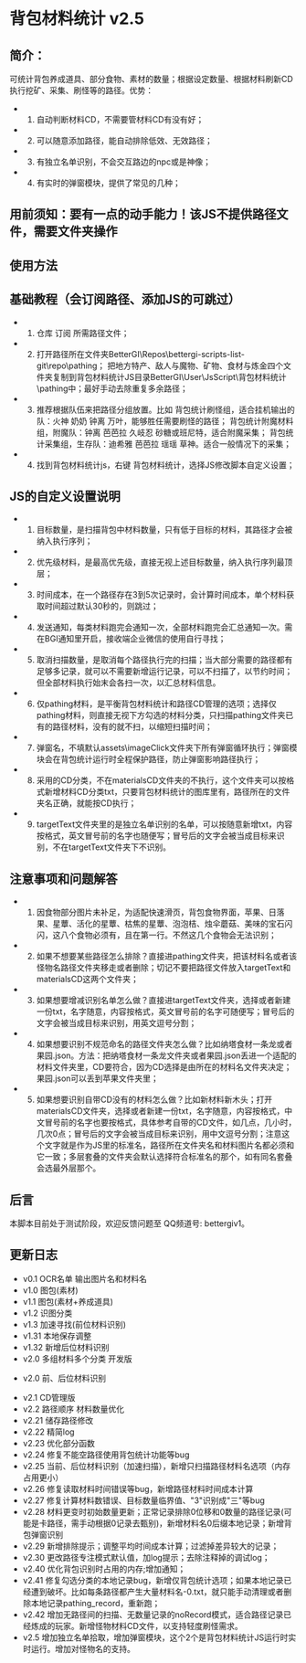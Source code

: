 # 背包材料统计 v2.5

## 简介：
可统计背包养成道具、部分食物、素材的数量；根据设定数量、根据材料刷新CD执行挖矿、采集、刷怪等的路径。优势：
+ 1. 自动判断材料CD，不需要管材料CD有没有好；
+ 2. 可以随意添加路径，能自动排除低效、无效路径；
+ 3. 有独立名单识别，不会交互路边的npc或是神像；
+ 4. 有实时的弹窗模块，提供了常见的几种；

## 用前须知：要有一点的动手能力！该JS不提供路径文件，需要文件夹操作

## 使用方法

## 基础教程（会订阅路径、添加JS的可跳过）
+ 1. 仓库 订阅 所需路径文件；   
+ 2. 打开路径所在文件夹BetterGI\Repos\bettergi-scripts-list-git\repo\pathing；
  把地方特产、敌人与魔物、矿物、食材与炼金四个文件夹复制到背包材料统计JS目录BetterGI\User\JsScript\背包材料统计\pathing中；最好手动去除重复多余路径；
+ 3. 推荐根据队伍来把路径分组放置。比如
   背包统计刷怪组，适合挂机输出的队：火神 奶奶 钟离 万叶，能够胜任需要刷怪的路径；
   背包统计附魔材料组，附魔队：钟离 芭芭拉 久岐忍 砂糖或班尼特，适合附魔采集；
   背包统计采集组，生存队：迪希雅 芭芭拉 瑶瑶 草神。适合一般情况下的采集；
+ 4. 找到背包材料统计js，右键 背包材料统计，选择JS修改脚本自定义设置；
 
## JS的自定义设置说明
+ 1. 目标数量，是扫描背包中材料数量，只有低于目标的材料，其路径才会被纳入执行序列；
+ 2. 优先级材料，是最高优先级，直接无视上述目标数量，纳入执行序列最顶层； 
+ 3. 时间成本，在一个路径存在3到5次记录时，会计算时间成本，单个材料获取时间超过默认30秒的，则跳过；
+ 4. 发送通知，每类材料跑完会通知一次，全部材料跑完会汇总通知一次。需在BGI通知里开启，接收端企业微信的使用自行寻找；
+ 5. 取消扫描数量，是取消每个路径执行完的扫描；当大部分需要的路径都有足够多记录，就可以不需要新增运行记录，可以不扫描了，以节约时间；但全部材料执行始末会各扫一次，以汇总材料信息。
+ 6. 仅pathing材料，是平衡背包材料统计和路径CD管理的选项；选择仅pathing材料，则直接无视下方勾选的材料分类，只扫描pathing文件夹已有的路径材料，没有的就不扫，以缩短扫描时间；
+ 7. 弹窗名，不填默认assets\imageClick文件夹下所有弹窗循环执行；弹窗模块会在背包统计运行时全程保护路径，防止弹窗影响路径执行；
+ 8. 采用的CD分类，不在materialsCD文件夹的不执行，这个文件夹可以按格式新增材料CD分类txt，只要背包材料统计的图库里有，路径所在的文件夹名正确，就能按CD执行；
+ 9. targetText文件夹里的是独立名单识别的名单，可以按随意新增txt，内容按格式，英文冒号前的名字也随便写；冒号后的文字会被当成目标来识别，不在targetText文件夹下不识别。

## 注意事项和问题解答
+ 1. 因食物部分图片未补足，为适配快速滑页，背包食物界面，苹果、日落果、星蕈、活化的星蕈、枯焦的星蕈、泡泡桔、烛伞蘑菇、美味的宝石闪闪，这八个食物必须有，且在第一行。不然这几个食物会无法识别；
+ 2. 如果不想要某些路径怎么排除？直接进pathing文件夹，把该材料名或者该怪物名路径文件夹移走或者删除；切记不要把路径文件放入targetText和materialsCD这两个文件夹；
+ 3. 如果想要增减识别名单怎么做？直接进targetText文件夹，选择或者新建一份txt，名字随意，内容按格式，英文冒号前的名字可随便写；冒号后的文字会被当成目标来识别，用英文逗号分割；
+ 4. 如果想要识别不规范命名的路径文件夹怎么做？比如纳塔食材一条龙或者果园.json。方法：把纳塔食材一条龙文件夹或者果园.json丢进一个适配的材料文件夹里，CD要符合，因为CD选择是由所在的材料名文件夹决定；果园.json可以丢到苹果文件夹里；
+ 5. 如果想要识别自带CD没有的材料怎么做？比如新材料新木头；打开materialsCD文件夹，选择或者新建一份txt，名字随意，内容按格式，中文冒号前的名字也要按格式，具体参考自带的CD文件，如几点，几小时，几次0点；冒号后的文字会被当成目标来识别，用中文逗号分割；注意这个文字就是作为JS里的标准名，路径所在文件夹名和材料图片名都必须和它一致；多层套叠的文件夹会默认选择符合标准名的那个，如有同名套叠会选最外层那个。

## 后言
本脚本目前处于测试阶段，欢迎反馈问题至 QQ频道号: bettergiv1。

## 更新日志
+ v0.1 OCR名单 输出图片名和材料名
+ v1.0 图包(素材)
+ v1.1 图包(素材+养成道具)
+ v1.2 识图分类
+ v1.3 加速寻找(前位材料识别)
+ v1.31 本地保存调整
+ v1.32 新增后位材料识别
+ v2.0 多组材料多个分类 开发版 
- v2.0 前、后位材料识别
+ v2.1 CD管理版
+ v2.2 路径顺序 材料数量优化
+ v2.21 储存路径修改
+ v2.22 精简log
+ v2.23 优化部分函数
+ v2.24 修复不能空路径使用背包统计功能等bug
+ v2.25 当前、后位材料识别（加速扫描），新增只扫描路径材料名选项（内存占用更小）
+ v2.26 修复读取材料时间错误等bug，新增路径材料时间成本计算
+ v2.27 修复计算材料数错误、目标数量临界值、"3"识别成"三"等bug
+ v2.28 材料更变时初始数量更新；正常记录排除0位移和0数量的路径记录(可能是卡路径，需手动根据0记录去甄别)，新增材料名0后缀本地记录；新增背包弹窗识别
+ v2.29 新增排除提示；调整平均时间成本计算；过滤掉差异较大的记录；
+ v2.30 更改路径专注模式默认值，加log提示；去除注释掉的调试log；
+ v2.40 优化背包识别时占用的内存;增加通知；
+ v2.41 修复勾选分类的本地记录bug，新增仅背包统计选项；如果本地记录已经遭到破坏。比如每条路径都产生大量材料名-0.txt，就只能手动清理或者删除本地记录pathing_record，重新跑；
+ v2.42 增加无路径间的扫描、无数量记录的noRecord模式，适合路径记录已经炼成的玩家。新增怪物材料CD文件，以支持轻度刷怪需求。
+ v2.5 增加独立名单拾取，增加弹窗模块，这个2个是背包材料统计JS运行时实时运行。增加对怪物名的支持。
